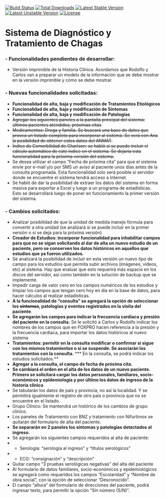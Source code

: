 [![Build Status](https://travis-ci.org/laravel/framework.svg)](https://travis-ci.org/laravel/framework)
[![Total Downloads](https://poser.pugx.org/laravel/framework/d/total.svg)](https://packagist.org/packages/laravel/framework)
[![Latest Stable Version](https://poser.pugx.org/laravel/framework/v/stable.svg)](https://packagist.org/packages/laravel/framework)
[![Latest Unstable Version](https://poser.pugx.org/laravel/framework/v/unstable.svg)](https://packagist.org/packages/laravel/framework)
[![License](https://poser.pugx.org/laravel/framework/license.svg)](https://packagist.org/packages/laravel/framework)

# Sistema de Diagnóstico y Tratamiento de Chagas

### - Funcionalidades pendientes de desarrollar: ###
* Versión imprimible de la Historia Clínica. Acordamos que Rodolfo y Carlos van a preparar un modelo de la información que se debe mostrar en la versión imprimible y cómo se debe mostrar.

### - Nuevas funcionalidades solicitadas: ###
* **Funcionalidad de alta, baja y modificación de Tratamientos Etiológicos**
* **Funcionalidad de alta, baja y modificación de Síntomas**
* **Funcionalidad de alta, baja y modificación de Patologías**
* ~~Agregar los siguientes paneles a la pantalla principal del sistema: últimos pacientes atendidos, próximas citas~~
* ~~Medicamentos: Droga y familia. Se buscará una base de datos que provea un listado completo para incorporar al sistema. Se verá con Ana la posibilidad de obtener estos datos del ANMAT.~~
* ~~Índice de Comorbilidad de Charlson: se habló si se puede incluir el cálculo automático de este índice en el sistema. Se dejaría esta funcionalidad para la próxima versión del sistema.~~
* Se desea utilizar el campo “Fecha de próxima cita” para que el sistema envíe por e-mail y/o por SMS un aviso al paciente unos días antes de la consulta programada. Esta funcionalidad solo será posible si servidor donde se encuentre el sistema tendrá acceso a Internet. 
* Se habló de dar la posibilidad de extraer los datos del sistema en forma masiva para exportar a Excel y luego a un programa de estadísticas. Esto se desarrollará luego de poner en funcionamiento la primer versión del sistema.

### - Cambios solicitados: ###
* Analizar posibilidad de que la unidad de medida maneje fórmula para convertir a otra unidad (se analizará si se puede incluir en la primer versión o si se deja para la próxima versión)
* **Creador de Estudios: incorporar funcionalidad para inhabilitar campos para que no se sigan solicitando al dar de alta un nuevo estudio de un paciente, pero se conserven los datos históricos en aquellos que estudios que ya fueron utilizados.**
* Se analizará la posibilidad de incluir en esta versión un nuevo tipo de campo para los estudios que permita subir archivos (imágenes, videos, etc) al sistema. Hay que evaluar que esto requerirá más espacio en los discos del servidor, así como también en la solución de backup que se implemente.
* Impedir carga de valor cero en los campos numéricos de los estudios y limpiar los campos que tengan cero hoy en día en la base de datos, para hacer cálculos al realizar estadísticas.
* **A la funcionalidad de “consulta” se agregará la opción de seleccionar los ~~síntomas~~, patologías y eventos registrados en la visita del paciente**. 
* **Se agregarán los campos para indicar la frecuencia cardíaca y presión del paciente en la consulta.** Se le solicitó a Carlos y Rodolfo indicar los nombres de los campos que en FOXPRO hacen referencia a la presión y la frecuencia cardíaca, para importar los datos históricos al nuevo sistema
* **Tratamientos: permitir en la consulta modificar o confirmar si sigue con los mismos tratamientos o si se suspende. Se asociarán los tratamientos con la consulta.**
*** En la consulta, se podrá indicar los estudios solicitados.**
* **Agregar a la consulta, el campo de fecha de próxima cita.**
* **Se cambiará el orden en el alta de los datos de un nuevo paciente. Primero se solicitará cargar los datos personales, familiares, socio-económicos y epidemiologia y por último los datos de ingreso de la historia clínica**
* Se tabularán los datos de país y provincia, no así la localidad. Y se permitirá igualmente el registro de otro país o provincia que no se encuentre en el listado.
* Grupo Clínico: Se mantendrá un histórico de los cambios de grupo clínico. 
* Los paneles de Tratamiento con BNZ y tratamiento con Nifurtimox se quitarán del formulario de alta del paciente.
* **Se separarán en 2 paneles los síntomas y patologías detectados al ingreso.**
* Se agregarán los siguientes campos requeridos al alta de paciente:
* * Serología: “serología al ingreso” y “títulos serológicos”
* * ECG: “consignación” y “descripción”
* Quitar campo “3 pruebas serológicas negativas” del alta del paciente
* Al formulario de datos familiares, socio-económicos y epidemiológicos se agregará como requeridos los campos “Escolaridad” y “Nombre de obra social”, con la opción de seleccionar “Desconocido”.
* El campo “altura” del formulario de direcciones del paciente, podrá ingresar texto, para permitir la opción “Sin número (S/N)”.